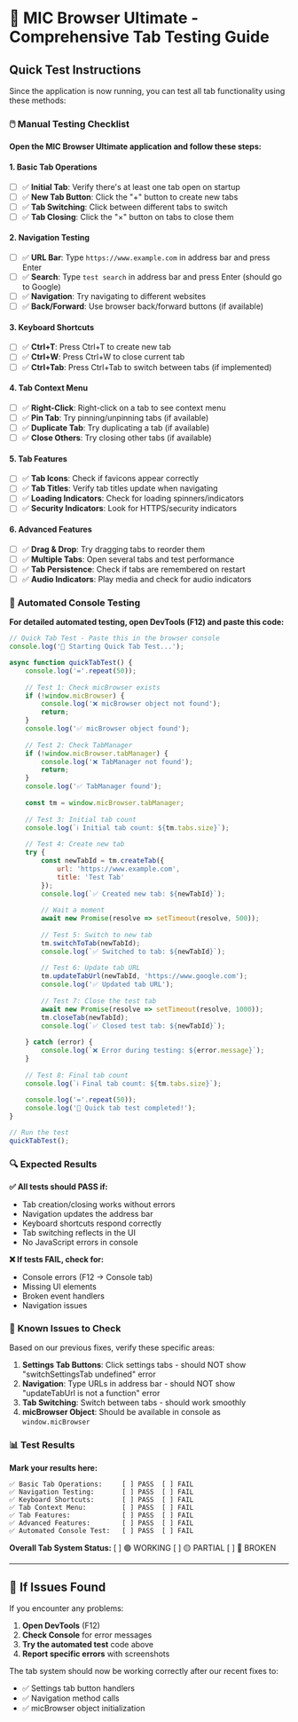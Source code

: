 # 🧪 MIC Browser Ultimate - Comprehensive Tab Testing Guide

## Quick Test Instructions

Since the application is now running, you can test all tab functionality using these methods:

### 🖱️ **Manual Testing Checklist**

**Open the MIC Browser Ultimate application and follow these steps:**

#### 1. **Basic Tab Operations**
- [ ] ✅ **Initial Tab**: Verify there's at least one tab open on startup
- [ ] ✅ **New Tab Button**: Click the "+" button to create new tabs
- [ ] ✅ **Tab Switching**: Click between different tabs to switch
- [ ] ✅ **Tab Closing**: Click the "×" button on tabs to close them

#### 2. **Navigation Testing** 
- [ ] ✅ **URL Bar**: Type `https://www.example.com` in address bar and press Enter
- [ ] ✅ **Search**: Type `test search` in address bar and press Enter (should go to Google)
- [ ] ✅ **Navigation**: Try navigating to different websites
- [ ] ✅ **Back/Forward**: Use browser back/forward buttons (if available)

#### 3. **Keyboard Shortcuts**
- [ ] ✅ **Ctrl+T**: Press Ctrl+T to create new tab
- [ ] ✅ **Ctrl+W**: Press Ctrl+W to close current tab
- [ ] ✅ **Ctrl+Tab**: Press Ctrl+Tab to switch between tabs (if implemented)

#### 4. **Tab Context Menu**
- [ ] ✅ **Right-Click**: Right-click on a tab to see context menu
- [ ] ✅ **Pin Tab**: Try pinning/unpinning tabs (if available)
- [ ] ✅ **Duplicate Tab**: Try duplicating a tab (if available)
- [ ] ✅ **Close Others**: Try closing other tabs (if available)

#### 5. **Tab Features**
- [ ] ✅ **Tab Icons**: Check if favicons appear correctly
- [ ] ✅ **Tab Titles**: Verify tab titles update when navigating
- [ ] ✅ **Loading Indicators**: Check for loading spinners/indicators
- [ ] ✅ **Security Indicators**: Look for HTTPS/security indicators

#### 6. **Advanced Features**
- [ ] ✅ **Drag & Drop**: Try dragging tabs to reorder them
- [ ] ✅ **Multiple Tabs**: Open several tabs and test performance
- [ ] ✅ **Tab Persistence**: Check if tabs are remembered on restart
- [ ] ✅ **Audio Indicators**: Play media and check for audio indicators

### 🤖 **Automated Console Testing**

**For detailed automated testing, open DevTools (F12) and paste this code:**

```javascript
// Quick Tab Test - Paste this in the browser console
console.log('🧪 Starting Quick Tab Test...');

async function quickTabTest() {
    console.log('='.repeat(50));
    
    // Test 1: Check micBrowser exists
    if (!window.micBrowser) {
        console.log('❌ micBrowser object not found');
        return;
    }
    console.log('✅ micBrowser object found');
    
    // Test 2: Check TabManager
    if (!window.micBrowser.tabManager) {
        console.log('❌ TabManager not found');
        return;
    }
    console.log('✅ TabManager found');
    
    const tm = window.micBrowser.tabManager;
    
    // Test 3: Initial tab count
    console.log(`ℹ️ Initial tab count: ${tm.tabs.size}`);
    
    // Test 4: Create new tab
    try {
        const newTabId = tm.createTab({
            url: 'https://www.example.com',
            title: 'Test Tab'
        });
        console.log(`✅ Created new tab: ${newTabId}`);
        
        // Wait a moment
        await new Promise(resolve => setTimeout(resolve, 500));
        
        // Test 5: Switch to new tab
        tm.switchToTab(newTabId);
        console.log(`✅ Switched to tab: ${newTabId}`);
        
        // Test 6: Update tab URL
        tm.updateTabUrl(newTabId, 'https://www.google.com');
        console.log('✅ Updated tab URL');
        
        // Test 7: Close the test tab
        await new Promise(resolve => setTimeout(resolve, 1000));
        tm.closeTab(newTabId);
        console.log(`✅ Closed test tab: ${newTabId}`);
        
    } catch (error) {
        console.log(`❌ Error during testing: ${error.message}`);
    }
    
    // Test 8: Final tab count
    console.log(`ℹ️ Final tab count: ${tm.tabs.size}`);
    
    console.log('='.repeat(50));
    console.log('🎉 Quick tab test completed!');
}

// Run the test
quickTabTest();
```

### 🔍 **Expected Results**

**✅ All tests should PASS if:**
- Tab creation/closing works without errors
- Navigation updates the address bar
- Keyboard shortcuts respond correctly
- Tab switching reflects in the UI
- No JavaScript errors in console

**❌ If tests FAIL, check for:**
- Console errors (F12 → Console tab)
- Missing UI elements
- Broken event handlers
- Navigation issues

### 🚨 **Known Issues to Check**

Based on our previous fixes, verify these specific areas:

1. **Settings Tab Buttons**: Click settings tabs - should NOT show "switchSettingsTab undefined" error
2. **Navigation**: Type URLs in address bar - should NOT show "updateTabUrl is not a function" error
3. **Tab Switching**: Switch between tabs - should work smoothly
4. **micBrowser Object**: Should be available in console as `window.micBrowser`

### 📊 **Test Results**

**Mark your results here:**

```
✅ Basic Tab Operations:     [ ] PASS  [ ] FAIL
✅ Navigation Testing:       [ ] PASS  [ ] FAIL  
✅ Keyboard Shortcuts:       [ ] PASS  [ ] FAIL
✅ Tab Context Menu:         [ ] PASS  [ ] FAIL
✅ Tab Features:             [ ] PASS  [ ] FAIL
✅ Advanced Features:        [ ] PASS  [ ] FAIL
✅ Automated Console Test:   [ ] PASS  [ ] FAIL
```

**Overall Tab System Status:** [ ] 🟢 WORKING  [ ] 🟡 PARTIAL  [ ] 🔴 BROKEN

---

## 🔧 If Issues Found

If you encounter any problems:

1. **Open DevTools** (F12)
2. **Check Console** for error messages
3. **Try the automated test** code above
4. **Report specific errors** with screenshots

The tab system should now be working correctly after our recent fixes to:
- ✅ Settings tab button handlers
- ✅ Navigation method calls  
- ✅ micBrowser object initialization